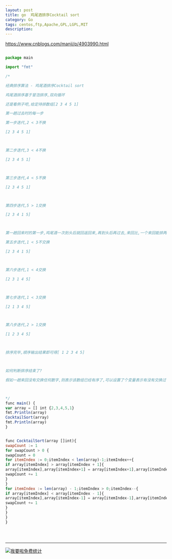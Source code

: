 ```yaml
---
layout: post
title: go  鸡尾酒排序Cocktail sort
category: Go
tags: centos,ftp,Apache,GPL,LGPL,MIT
description: 
---
```


https://www.cnblogs.com/manji/p/4903990.html

```javascript

package main

import "fmt"

/*

经典排序算法 - 鸡尾酒排序Cocktail sort

鸡尾酒排序基于冒泡排序,双向循环

还是看例子吧,给定待排数组[2 3 4 5 1]

第一趟过去时的每一步

第一步迭代,2 < 3不换

[2 3 4 5 1]



第二步迭代,3 < 4不换

[2 3 4 5 1]



第三步迭代,4 < 5不换

[2 3 4 5 1]



第四步迭代,5 > 1交换

[2 3 4 1 5]



第一趟回来时的第一步,鸡尾酒一次到头后就回返回来,再到头后再过去,来回比,一个来回能排两个数字

第五步迭代,1 < 5不交换

[2 3 4 1 5]



第六步迭代,1 < 4交换

[2 3 1 4 5]



第七步迭代,1 < 3交换

[2 1 3 4 5]



第八步迭代,2 > 1交换

[1 2 3 4 5]



排序完毕,顺序输出结果即可得[ 1 2 3 4 5]



如何判断排序结束了?

假如一趟来回没有交换任何数字,则表示该数组已经有序了,可以设置了个变量表示有没有交换过



*/
func main() {
var array = [] int {2,3,4,5,1}
fmt.Println(array)
CocktailSort(array)
fmt.Println(array)
}


func CocktailSort(array []int){
swapCount := 1
for swapCount > 0 {
swapCount = 0
for itemIndex := 0;itemIndex < len(array)-1;itemIndex++{
if array[itemIndex] > array[itemIndex + 1]{
array[itemIndex],array[itemIndex+1] = array[itemIndex+1],array[itemIndex]
swapCount += 1
}
}
for itemIndex := len(array) - 1;itemIndex > 0;itemIndex--{
if array[itemIndex] < array[itemIndex - 1]{
array[itemIndex],array[itemIndex-1] = array[itemIndex-1],array[itemIndex]
swapCount += 1
}
}
}
}





```

---


<script language="javascript" type="text/javascript" src="//js.users.51.la/19176892.js"></script>
<noscript><a href="//www.51.la/?19176892" target="_blank"><img alt="&#x6211;&#x8981;&#x5566;&#x514D;&#x8D39;&#x7EDF;&#x8BA1;" src="//img.users.51.la/19176892.asp" style="border:none" /></a></noscript>

